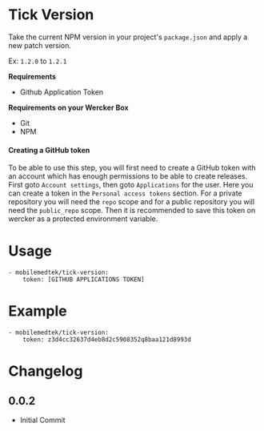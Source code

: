 # Tick Version  

Take the current NPM version in your project's `package.json` and apply a new patch version.

Ex: `1.2.0` to `1.2.1`

**Requirements**
* Github Application Token

**Requirements on your Wercker Box**
* Git
* NPM


#### Creating a GitHub token
To be able to use this step, you will first need to create a GitHub token with an account which has enough permissions to be able to create releases. First goto `Account settings`, then goto `Applications` for the user. Here you can create a token in the `Personal access tokens` section. For a private repository you will need the `repo` scope and for a public repository you will need the `public_repo` scope. Then it is recommended to save this token on wercker as a protected environment variable.

# Usage

```
- mobilemedtek/tick-version:
    token: [GITHUB APPLICATIONS TOKEN]
```

# Example

```
- mobilemedtek/tick-version:
    token: z3d4cc32637d4eb8d2c5908352q8baa121d8993d
```

# Changelog

## 0.0.2

- Initial Commit
